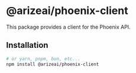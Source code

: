 # @arizeai/phoenix-client

This package provides a client for the Phoenix API.

## Installation

```bash
# or yarn, pnpm, bun, etc...
npm install @arizeai/phoenix-client
```
